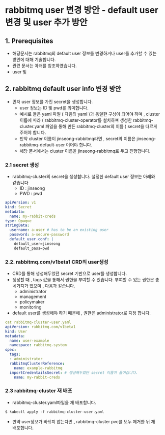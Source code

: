 # rabbitmq user 변경 방안 - default user 변경 및 user 추가 방안
## 1. Prerequisites
- 해당문서는 rabbitmq의  default user 정보를 변경하거나 user를 추가할 수 있는 방안에 대해 기술합니다.
- 관련 문서는 아래를 참조하였습니다.
- user 및 
## 2. rabbitmq default user info 변경 방안
- 먼저 user 정보를 가진 secret을 생성합니다. 
	- user 정보는 ID 및 pwd를 의미합니다.
	- 예시로 들은 yaml 파일 ( 다음의  yaml )과 동일한 구성이 되어야 하며 , cluster 이름에 따라 ( rabbitmq-cluster-operator를 설치하며 생성한 rabbitmq-cluster.yaml 파일을 통해 만든 rabbitmq-cluster의 이름 ) secret을 다르게 주어야 합니다.
	- 만약 cluster 이름이 jinseong-rabbitmq라면 , secret의 이름은 jinseong-rabbitmq-default-user 이어야 합니다.
	- 해당 문서에서는 cluster 이름을 jinseong-rabbitmq로 두고 진행합니다.
### 2.1 secret 생성
- rabbitmq-cluster의 secret을 생성합니다.
  설정한 default user 정보는 아래와 같습니다
  - ID : jinseong
  - PWD : pwd
```yaml
apiVersion: v1
kind: Secret
metadata:
  name: my-rabbit-creds
type: Opaque
stringData:
  username: a-user # has to be an existing user
  password: a-secure-password
  default_user.conf: |
    default_user=jinseong
    default_pass=pwd
```
### 2.2. rabbitmq.com/v1beta1 CRD의 user생성
- CRD를 통해 생성해두었던 secret 기반으로 user를 생성합니다.
- 생성할 때 , tags 값을 통해서 권한을 부여할 수 있습니다.
  부여할 수 있는 권한은 총 네가지가 있으며 , 다음과 같습니다.
	-	administrator
	-	management
	-	policymaker
	-	monitoring
-	default user를 생성해야 하기 때문에 , 권한은 administrator로 지정 합니다.
```yaml
cat rabbitmq-cluster-user.yaml
apiVersion: rabbitmq.com/v1beta1
kind: User
metadata:
  name: user-example
  namespace: rabbitmq-system
spec:
  tags:
  - administrator
  rabbitmqClusterReference:
    name: example-rabbitmq
  importCredentailsSecret: # 생성해두었던 secret 이름이 들어갑니다.
    name: my-rabbit-creds 
```
### 2.3 rabbitmq-cluster 재 배포
- rabbitmq-cluster.yaml파일을 재 배포합니다.
```
$ kubectl apply -f rabbitmq-cluster-user.yaml
```
- 만약 user정보가 바뀌지 않는다면 , rabbitmq-cluster pvc를 모두 제거한 뒤 재 배포합니다.